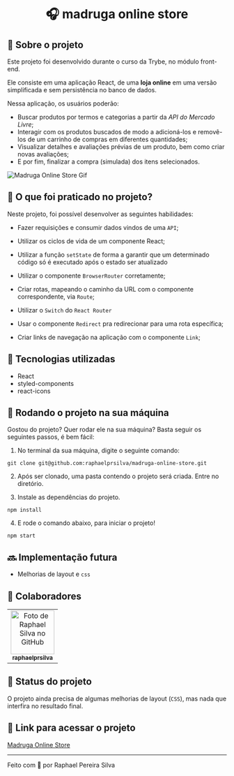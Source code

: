 <h1 align="center">🎧 madruga online store</h1>

## :memo: Sobre o projeto

Este projeto foi desenvolvido durante o curso da Trybe, no módulo front-end.

Ele consiste em uma aplicação React, de uma **loja online** em uma versão simplificada e sem persistência no banco de dados.

Nessa aplicação, os usuários poderão:
  - Buscar produtos por termos e categorias a partir da _API do Mercado Livre_;
  - Interagir com os produtos buscados de modo a adicioná-los e removê-los de um carrinho de compras em diferentes quantidades;
  - Visualizar detalhes e avaliações prévias de um produto, bem como criar novas avaliações;
  - E por fim, finalizar a compra (simulada) dos itens selecionados.

![Madruga Online Store Gif](https://media.giphy.com/media/wsKWIuaYS8WQJjChQy/giphy.gif)

## 📝 O que foi praticado no projeto?

Neste projeto, foi possível desenvolver as seguintes habilidades:

- Fazer requisições e consumir dados vindos de uma `API`;

- Utilizar os ciclos de vida de um componente React;

- Utilizar a função `setState` de forma a garantir que um determinado código só é executado após o estado ser atualizado

- Utilizar o componente `BrowserRouter` corretamente;

- Criar rotas, mapeando o caminho da URL com o componente correspondente, via `Route`;

- Utilizar o `Switch` do `React Router`

- Usar o componente `Redirect` pra redirecionar para uma rota específica;

- Criar links de navegação na aplicação com o componente `Link`;

## :wrench: Tecnologias utilizadas

- React
- styled-components
- react-icons

## :rocket: Rodando o projeto na sua máquina

Gostou do projeto? Quer rodar ele na sua máquina? Basta seguir os seguintes passos, é bem fácil:

1. No terminal da sua máquina, digite o seguinte comando:

```
git clone git@github.com:raphaelprsilva/madruga-online-store.git
```

2. Após ser clonado, uma pasta contendo o projeto será criada. Entre no diretório.

3. Instale as dependências do projeto.

```
npm install
```

4. E rode o comando abaixo, para iniciar o projeto!

```
npm start
```

## :soon: Implementação futura

- Melhorias de layout e `css`

## :handshake: Colaboradores

<table>
  <tr>
    <td align="center">
      <a href="http://github.com/raphaelprsilva">
        <img src="https://avatars.githubusercontent.com/u/50886915?s=400&u=fa3df0caab0c83b9f88678abd93e8d5a81a5cd6f&v=4" width="100px;" alt="Foto de Raphael Silva no GitHub"/><br>
        <sub>
          <b>raphaelprsilva</b>
        </sub>
      </a>
    </td>
  </tr>
</table>

## :dart: Status do projeto

O projeto ainda precisa de algumas melhorias de layout (`CSS`), mas nada que interfira no resultado final.

## 🔗 Link para acessar o projeto

<a href="http://www.madruga-store.elraphael.com.br/" target="_blank" rel="noopener">Madruga Online Store</a>

---

Feito com 💚 por Raphael Pereira Silva
